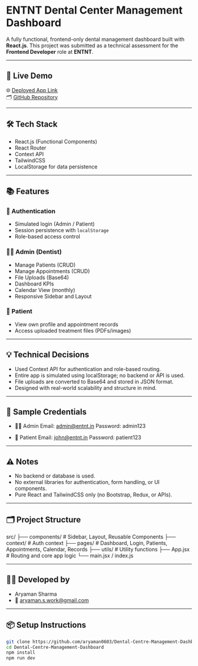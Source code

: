 # ENTNT Dental Center Management Dashboard

A fully functional, frontend-only dental management dashboard built with **React.js**. This project was submitted as a technical assessment for the **Frontend Developer** role at **ENTNT**.

---

## 🚀 Live Demo

🌐 [Deployed App Link](https://dental-centre-management-dashboard.vercel.app/)  
🗂️ [GitHub Repository](https://github.com/aryaman0603/Dental-Centre-Management-Dashboard)

---

## 🛠 Tech Stack

- React.js (Functional Components)
- React Router
- Context API
- TailwindCSS
- LocalStorage for data persistence

---

## 📚 Features

### 🔐 Authentication
- Simulated login (Admin / Patient)
- Session persistence with `localStorage`
- Role-based access control

### 🧑‍⚕️ Admin (Dentist)
- Manage Patients (CRUD)
- Manage Appointments (CRUD)
- File Uploads (Base64)
- Dashboard KPIs
- Calendar View (monthly)
- Responsive Sidebar and Layout

### 👤 Patient
- View own profile and appointment records
- Access uploaded treatment files (PDFs/images)

---

## 💡 Technical Decisions
- Used Context API for authentication and role-based routing.
- Entire app is simulated using localStorage; no backend or API is used.
- File uploads are converted to Base64 and stored in JSON format.
- Designed with real-world scalability and structure in mind.

---

## 📝 Sample Credentials
- 🧑‍⚕️ Admin
  Email: admin@entnt.in
  Password: admin123

- 👤 Patient
  Email: john@entnt.in
  Password: patient123

---

## ⚠️ Notes
- No backend or database is used.
- No external libraries for authentication, form handling, or UI components.
- Pure React and TailwindCSS only (no Bootstrap, Redux, or APIs).

---

## 🗂️ Project Structure

src/
├── components/ # Sidebar, Layout, Reusable Components
├── context/ # Auth context
├── pages/ # Dashboard, Login, Patients, Appointments, Calendar, Records
├── utils/ # Utility functions
├── App.jsx # Routing and core app logic
└── main.jsx / index.js

---

## 👨‍💻 Developed by
- Aryaman Sharma
- 📧 aryaman.s.work@gmail.com

--- 

## 📦 Setup Instructions

```bash
git clone https://github.com/aryaman0603/Dental-Centre-Management-Dashboard.git
cd Dental-Centre-Management-Dashboard
npm install
npm run dev



